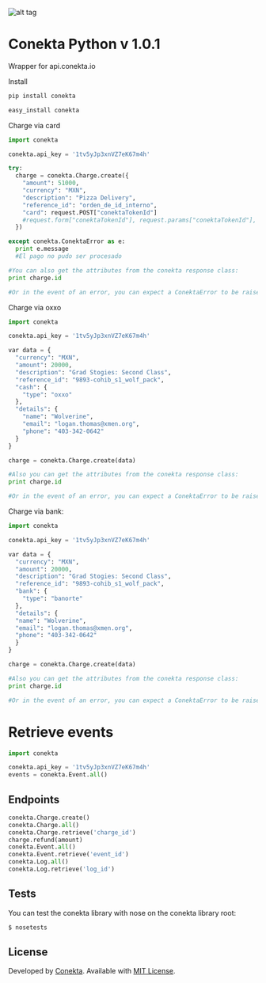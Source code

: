 ![alt tag](https://raw.github.com/conekta/conekta-python/master/readme_files/cover.png)

Conekta Python v 1.0.1
======================

Wrapper for api.conekta.io

Install

```sh
pip install conekta
```

```sh
easy_install conekta
```

Charge via card

```python
import conekta

conekta.api_key = '1tv5yJp3xnVZ7eK67m4h'

try:
  charge = conekta.Charge.create({
    "amount": 51000,
    "currency": "MXN",
    "description": "Pizza Delivery",
    "reference_id": "orden_de_id_interno",
    "card": request.POST["conektaTokenId"] 
    #request.form["conektaTokenId"], request.params["conektaTokenId"], "tok_a4Ff0dD2xYZZq82d9"
  })

except conekta.ConektaError as e:
  print e.message 
  #El pago no pudo ser procesado

#You can also get the attributes from the conekta response class:
print charge.id

#Or in the event of an error, you can expect a ConektaError to be raised
```

Charge via oxxo

```python
import conekta

conekta.api_key = '1tv5yJp3xnVZ7eK67m4h'

var data = {
  "currency": "MXN",
  "amount": 20000,
  "description": "Grad Stogies: Second Class",
  "reference_id": "9893-cohib_s1_wolf_pack",
  "cash": {
    "type": "oxxo"
  },
  "details": {
    "name": "Wolverine",
    "email": "logan.thomas@xmen.org",
    "phone": "403-342-0642"
  }
}

charge = conekta.Charge.create(data)

#Also you can get the attributes from the conekta response class:
print charge.id

#Or in the event of an error, you can expect a ConektaError to be raised
```

Charge via bank:

```python
import conekta

conekta.api_key = '1tv5yJp3xnVZ7eK67m4h'

var data = {
  "currency": "MXN",
  "amount": 20000,
  "description": "Grad Stogies: Second Class",
  "reference_id": "9893-cohib_s1_wolf_pack",
  "bank": {
    "type": "banorte"
  },
  "details": {
  "name": "Wolverine",
  "email": "logan.thomas@xmen.org",
  "phone": "403-342-0642"
  }
}

charge = conekta.Charge.create(data)

#Also you can get the attributes from the conekta response class:
print charge.id

#Or in the event of an error, you can expect a ConektaError to be raised
```

# Retrieve events

```python
import conekta

conekta.api_key = '1tv5yJp3xnVZ7eK67m4h'
events = conekta.Event.all()
```

## Endpoints

```python
conekta.Charge.create()
conekta.Charge.all()
conekta.Charge.retrieve('charge_id')
charge.refund(amount)
conekta.Event.all()
conekta.Event.retrieve('event_id')
conekta.Log.all()
conekta.Log.retrieve('log_id')
```

## Tests

You can test the conekta library with nose on the conekta library root:

```sh
$ nosetests
```

License
-------
Developed by [Conekta](https://www.conekta.io). Available with [MIT License](LICENSE).
